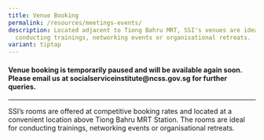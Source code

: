 ```yaml
---
title: Venue Booking
permalink: /resources/meetings-events/
description: Located adjacent to Tiong Bahru MRT, SSI's venues are ideal for
  conducting trainings, networking events or organisational retreats.
variant: tiptap
---
```

<h4><strong>Venue booking is temporarily paused and will be available again soon.</strong> <br>Please email us at socialserviceinstitute@ncss.gov.sg for further queries.</h4>
<hr>
<p>SSI’s rooms are offered at competitive booking rates and located at a
convenient location above Tiong Bahru MRT Station. The rooms are ideal
for conducting trainings, networking events or organisational retreats.</p>
<p></p>